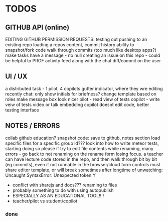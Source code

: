 TODOS
=====

## GITHUB API (online)

EDITING GITHUB PERMISSION REQUESTS:
testing out pushing to an existing repo
loading a repos content, commit history
ability to snapshot/fork code
walk through commits (too much like desktop apps?)
make tasks have a message - no null
creating an issue on this repo - could be helpful to PROF
activity feed along with the chat
diff/commit on the user

## UI / UX

a distributed task - 1 pilot, 4 copilots
gutter indicator, where they wre editing recently
chat: only show initials for briefness?
change template based on roles
make message box look nicer
pilot - read view of tests
copilot - write veiw of tests
video or talk embedding
copilot doesnt edit code, better testing interface

## NOTES / ERRORS

collab github education?
snapshot code: save to github, notes section
load specific files for a specific group id???
look into how to write meteor tests, starting doing so please
if try to edit file contents while renaming, many errors - go back to not
renaming on the rename form losing focus. a teacher can have lecture code
stored in the repo, and then walk through bit by bit (eg commits), even if not
runnable in the browser/cloud form controls must share editor template, or will
break sometimes after longtime of unwatching: Uncaught SyntaxError: Unexpected
token Y

- conflict with sharejs and docs??? renaming to files
- probably something to do with using autopublish
- ESPECIALLY AS AN EDUCATIONAL TOOL!!!!
- teacher/pilot vs student/copilot

### done

<!--
removing login with email (just github)
have a link to rename or edit the project files...
looking at roles, changing editing profiles
make login info pop to the left | align it right
deleting and renaming button (NOW DOES) work
github integration
remove autopublish, p/s specific datasets
have partially curved border, lower ace
make prompt to open new file on close
color rename/delete buttons on hover
squash preforked git history
make the chat list nicer
insert a better glyph for the current file
make settings panel info boex success?
tabbed user interface - elseif in meteor?
or rather how to do some routing in meteor
just make rename field focus a function
when make a newfile, autofocus rename
autofocus namefield on rename
clean up css duplication rules
option to pick roles
basic roles management
-->
